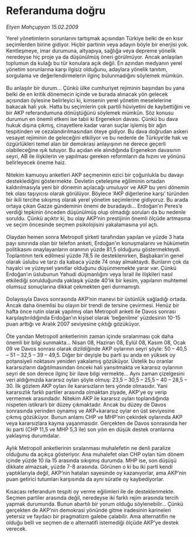 # Referanduma doğru

*Etyen Mahçupyan 15.02.2009*

<div class="taraf_structure_2col_1zq">
<div class="margen_n">



 <p>Yerel yönetimlerin sorunlarını tartışmak açısından Türkiye belki de en kısır seçimlerden birine gidiyor. Hiçbir partinin veya adayın böyle bir enerjisi yok. Kentleşmeye, imar durumuna, altyapıya, sağlığa veya depreme yönelik neredeyse hiç proje ya da düşünülmüş öneri görülmüyor. Ancak anlaşılan toplumun da kulağı bu tür konulara açık değil. En azından medyanın yerel yönetim sorunlarına karşı ilgisiz olduğunu, adaylara yönelik tanıtım, sorgulama ve değerlendirmelerin ilginç bulunmadığını söylemek mümkün. <br/><br/>Bu anlaşılır bir durum... Çünkü ülke cumhuriyet rejiminin başından bu yana belki de en kritik dönemecin içinde ve burada alınacak yön gelecek açısından öylesine belirleyici ki, kimsenin yerel yönetim meselelerine bakacak hali yok. Hatta bu seçimlerin çok partili hüviyetini de kaybettiğini ve bir AKP referandumuna dönüştüğünü söylemek mümkün. Söz konusu durumun en önemli etkeni ise tabii ki Ergenekon davası. Çünkü bu dava hukuk dışına çıkmış, cinayetlere kadar varan suçlar işlemiş bir ağın tespitinden ve cezalandırılmasından öteye gidiyor. Bu dava doğrudan askeri vesayet rejiminin de geleceğini etkiliyor ve bu nedenle de Türkiye’de hak ve özgürlükleri temel alan bir demokrasi anlayışının ne derece geçerli olabileceğine ışık tutuyor. Bu açıdan ele alındığında Ergenekon davasının seyri, AB ile ilişkilerin ve yapılması gereken reformların da hızını ve yönünü belirleyecek öneme haiz. <br/><br/>Nitekim kamuoyu anketleri AKP seçmeninin ezici bir çoğunlukla bu davayı desteklediğini göstermekte. Devletin çeteleşme eğiliminin ortadan kaldırılmasıyla yeni bir dönemin açılacağı umuluyor ve AKP bu yeni dönemin tek olası taşıyıcısı olarak görülüyor. Böylece ‘AKP diğerlerine karşı’ türünden bir ikili tercihe sıkışmış olarak yerel yönetim seçimlerine gidiyoruz. Bu arada ortaya çıkan Gazze gündeminin önemi de buradaydı... Erdoğan’ın Peres’e verdiği tepkinin önceden düşünülmüş olup olmadığı soruları da bu nedenle soruldu. Çünkü açıktır ki, bu olay AKP’nin prestijinin önemli ölçüde artmasına ve seçim öncesinde seçmen psikolojisini yakalamasına yol açtı. <br/><br/>Olaydan hemen sonra Metropoll şirketi tarafından yapılan ve yüzde 3 hata payı sınırında olan bir telefon anketi, Erdoğan’ın konuşmalarını ve hükümetin politikasını onaylayanların oranının yüzde 81,5 olduğunu göstermekteydi. Toplantının terk edilmesi yüzde 78,5 ile desteklenirken, Başbakan’ın genel olarak üslubu ve tarzı da kabaca yüzde 74 onay almaktaydı. Bunların çok da hayalci ve yüzeysel yanıtlar olduğunu düşünmemekte yarar var. Çünkü Erdoğan’ın üslubunun Yahudi düşmanlığını veya İsrail ile ilişkileri nasıl etkilediği sorulduğunda yaklaşık yüzde 40’lık bir kesim, yapılanın muhtemel olumsuz sonuçlarına dikkat çekmekten geri durmamıştı. <br/><br/>Dolayısıyla Davos sonrasında AKP’nin manevi bir üstünlük sağladığı ortada. Ancak daha önemlisi bu olayın bir trendi de tersine çevirmesi. Henüz bir hafta önce rutin olarak yapılmış olan Metropoll anketi ile Davos sonrası karşılaştırıldığında Erdoğan’ın kişisel olarak ‘beğenilme’ yüzdesinin 10-15 puan arttığı ve Aralık 2007 seviyesine çıktığı gözüküyor. <br/><br/>Öte yandan Metropoll anketlerinin zaman içinde sıralanması çok daha önemli bir bilgi sunmakta... Nisan 08, Haziran 08, Eylül 08, Kasım 08, Ocak 09 ve Davos sonrası olarak dizildiğinde AKP oylarının seyri şöyle: 50 – 40,5 – 51 – 32,5 – 39 – 49,5. Diğer bir deyişle bu parti şu anda en yüksek oy potansiyeli noktasını yeniden yakalamış gözüküyor. Üstelik bu oranlar kararsızların dağıtılmasından önceki hali yansıtmakta ve kararsız oylarının seyri de son derece ilginç bir ilave bilgi vermekte... Aynı zaman çizelgesini veri aldığımızda kararsız oyları şöyle olmuş: 23,5 – 30,5 – 25,5 – 40 – 28,5 – 30. İlk gözlem AKP oyları ile kararsızların ters yönde olmasıdır. Yani kararsızlık farklı partiler arasında olmaktan ziyade, AKP’ye oy verip vermemek arasındadır. Nitekim AKP ile kararsız oyları toplandığında nispeten istikrarlı bir düzey çıkmaktadır. Ancak bu düzey de Davos sonrasında yerinden oynamış ve AKP+kararsız oylar en üst seviyesine çıkmış gözüküyor. Bunun anlamı CHP ve MHP’nin çekirdek oylarında AKP veya kararsızlara kayma yaşanmasıdır. Gerçekten de Davos sonrasında her iki parti (CHP 11,5 ve MHP 5,3 ile) son yılın en düşük destek oranlarına yaklaşmış durumdalar. <br/><br/>Aylık Metropoll anketlerinin sıralanması muhalefetin ne denli paralize olduğunu da açıkça gösteriyor. Ana muhalefet olan CHP oyları tüm dönem içinde yüzde 10 ila 15 arasında sıkışmış durumda. MHP ise, son düşüşü dikkate almazsak, yüzde 7-8 arasında. Görünen o ki bu iki parti kendi yaptıklarıyla değil, AKP’nin hataları sayesinde oy kazanıyorlar, ama AKP’nin puan getirici tutumları karşısında da aynı süratle oy kaybediyorlar. <br/><br/>Kısacası referandum tespiti oy verme eğilimleri ile de desteklenmekte. Seçmen partiler arasında değil, neredeyse iki farklı rejim arasında tercih yapmak durumunda. Bunun abartılı bir yorum olduğu söylenebilir... Çünkü gerçekten de AKP’nin demokrasi yönünde gitme iradesinin karineleri yetersiz ve faydacı bir pragmatizm galebe çalabilir. Ama alternatifin ne olduğu belli ve seçmen de o alternatifi istemediği ölçüde AKP’ye destek verecek.</p>

<br/>


<div id="taraf_not">
</div>

</div>


</div>
